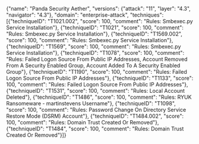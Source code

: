 {"name": "Panda Security Aether", "versions": {"attack": "11", "layer": "4.3", "navigator": "4.3"}, "domain": "enterprise-attack", "techniques": [{"techniqueID": "T1021.002", "score": 100, "comment": "Rules: Smbexec.py Service Installation"}, {"techniqueID": "T1021", "score": 100, "comment": "Rules: Smbexec.py Service Installation"}, {"techniqueID": "T1569.002", "score": 100, "comment": "Rules: Smbexec.py Service Installation"}, {"techniqueID": "T1569", "score": 100, "comment": "Rules: Smbexec.py Service Installation"}, {"techniqueID": "T1078", "score": 100, "comment": "Rules: Failed Logon Source From Public IP Addresses, Account Removed From A Security Enabled Group, Account Added To A Security Enabled Group"}, {"techniqueID": "T1190", "score": 100, "comment": "Rules: Failed Logon Source From Public IP Addresses"}, {"techniqueID": "T1133", "score": 100, "comment": "Rules: Failed Logon Source From Public IP Addresses"}, {"techniqueID": "T1531", "score": 100, "comment": "Rules: Local Account Deleted"}, {"techniqueID": "T1486", "score": 100, "comment": "Rules: RYUK Ransomeware - martinstevens Username"}, {"techniqueID": "T1098", "score": 100, "comment": "Rules: Password Change On Directory Service Restore Mode (DSRM) Account"}, {"techniqueID": "T1484.002", "score": 100, "comment": "Rules: Domain Trust Created Or Removed"}, {"techniqueID": "T1484", "score": 100, "comment": "Rules: Domain Trust Created Or Removed"}]}